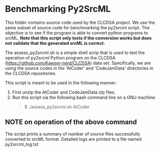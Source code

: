 # Benchmarking Py2SrcML

This folder contains source code used by the CLCDSA project. We use
the same subset of source code for benchmarking the py2srcml script.
The objective is to see if the program is able to convert python
programs to srcML.  **Note that this script only tests if the
conversion works but does not validate that the generated srcML is
correct.**

The assess_py2srcml.sh is a simple shell scrip that is used to test
the operation of py2srcml Python program on the CLCDSA
(https://github.com/Kawser-nerd/CLCDSA) data set. Specifically, we are
using the source codes in the 'AtCoder' and 'CodeJamData' directories
in the CLCDSA repositories.

This script is meant to be used in the following manner:
   1. First unzip the AtCoder and CodeJamData zip files.
   2. Run this script via the following bash command line on a GNU machine:
      > $ ./assess_py2srcml.sh AtCoder

## NOTE on operation of the above command

The script prints a summary of number of source files successfully
converted to srcML format. Detailed logs are printed to a file named
py2srcml_log.txt
